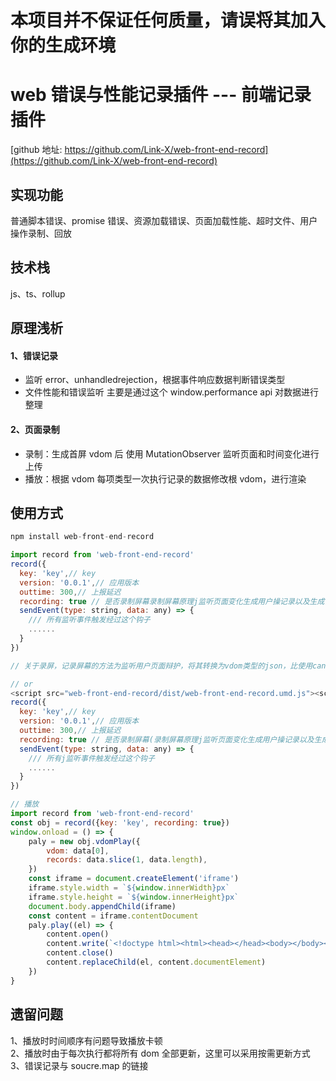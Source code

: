 # 本项目并不保证任何质量，请误将其加入你的生成环境

# web 错误与性能记录插件 --- 前端记录插件

[github 地址: https://github.com/Link-X/web-front-end-record](https://github.com/Link-X/web-front-end-record)

## 实现功能

普通脚本错误、promise 错误、资源加载错误、页面加载性能、超时文件、用户操作录制、回放

## 技术栈

js、ts、rollup

## 原理浅析

#### 1、错误记录

-   监听 error、unhandledrejection，根据事件响应数据判断错误类型
-   文件性能和错误监听 主要是通过这个 window.performance api 对数据进行整理

#### 2、页面录制

-   录制：生成首屏 vdom 后 使用 MutationObserver 监听页面和时间变化进行上传
-   播放：根据 vdom 每项类型一次执行记录的数据修改根 vdom，进行渲染

## 使用方式

```javascript
npm install web-front-end-record
```

```javascript
import record from 'web-front-end-record'
record({
  key: 'key',// key
  version: '0.0.1',// 应用版本
  outtime: 300,// 上报延迟
  recording: true // 是否录制屏幕录制屏幕原理j监听页面变化生成用户操记录以及生成当前页面虚拟dom, 最终上传的是一json数据.如需播放则引用birtual-trans-dom.ts(tip: 虽然我们录屏的方式是把dom转换成vdom，相比canvas能大幅减小体积，却依然很大，用户的随便操作录屏记录就能有几mb的大小。谨慎使用
  sendEvent(type: string, data: any) => {
    /// 所有监听事件触发经过这个钩子
    ......
  }
})

// 关于录屏，记录屏幕的方法为监听用户页面辩护，将其转换为vdom类型的json，比使用canvas记录能大幅度减小体积，但是依然很大，用户随便操作的记录依然有几mb的大小。并且由于记录还没有记录操作时间间隔，所以变化均按500 毫秒播放，以及每次出现变化播放插件都会全屏渲染一般，所以播放时会出现感觉卡顿。

// or
<script src="web-front-end-record/dist/web-front-end-record.umd.js"><script>
record({
  key: 'key',// key
  version: '0.0.1',// 应用版本
  outtime: 300,// 上报延迟
  recording: true // 是否录制屏幕(录制屏幕原理j监听页面变化生成用户操记录以及生成当前页面虚拟dom, 最终上传的是一json数据).如需播放则引用birtual-trans-dom.ts
  sendEvent(type: string, data: any) => {
    /// 所有j监听事件触发经过这个钩子
    ......
  }
})
```

```javascript
// 播放
import record from 'web-front-end-record'
const obj = record({key: 'key', recording: true})
window.onload = () => {
    paly = new obj.vdomPlay({
        vdom: data[0],
        records: data.slice(1, data.length),
    })
    const iframe = document.createElement('iframe')
    iframe.style.width = `${window.innerWidth}px`
    iframe.style.height = `${window.innerHeight}px`
    document.body.appendChild(iframe)
    const content = iframe.contentDocument
    paly.play((el) => {
        content.open()
        content.write(`<!doctype html><html><head></head><body></body></html>`)
        content.close()
        content.replaceChild(el, content.documentElement)
    })
}
```

## 遗留问题

1、播放时时间顺序有问题导致播放卡顿  
2、播放时由于每次执行都将所有 dom 全部更新，这里可以采用按需更新方式  
3、错误记录与 soucre.map 的链接

